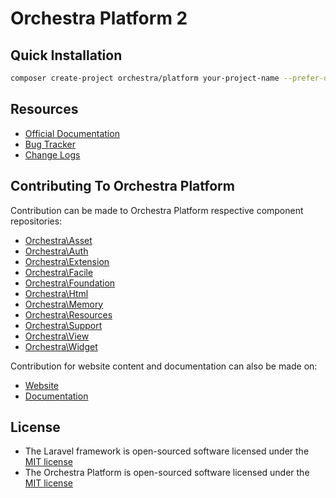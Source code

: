 # Orchestra Platform 2

## Quick Installation

```bash
composer create-project orchestra/platform your-project-name --prefer-dist
```

## Resources

* [Official Documentation](http://orchestraplatform.com/docs/2.0/)
* [Bug Tracker](https://github.com/orchestral/platform/issues)
* [Change Logs](http://orchestraplatform.com/docs/2.0/changes/)

## Contributing To Orchestra Platform

Contribution can be made to Orchestra Platform respective component repositories:

* [Orchestra\Asset](https://github.com/orchestral/asset)
* [Orchestra\Auth](https://github.com/orchestral/auth)
* [Orchestra\Extension](https://github.com/orchestral/extension)
* [Orchestra\Facile](https://github.com/orchestral/facile)
* [Orchestra\Foundation](https://github.com/orchestral/foundation)
* [Orchestra\Html](https://github.com/orchestral/html)
* [Orchestra\Memory](https://github.com/orchestral/memory)
* [Orchestra\Resources](https://github.com/orchestral/resources)
* [Orchestra\Support](https://github.com/orchestral/support)
* [Orchestra\View](https://github.com/orchestral/view)
* [Orchestra\Widget](https://github.com/orchestral/widget)

Contribution for website content and documentation can also be made on:

* [Website](https://github.com/orchestral/orchestraplatform.com)
* [Documentation](https://github.com/orchestral/docs)

## License

* The Laravel framework is open-sourced software licensed under the [MIT license](http://opensource.org/licenses/MIT)
* The Orchestra Platform is open-sourced software licensed under the [MIT license](http://opensource.org/licenses/MIT)
